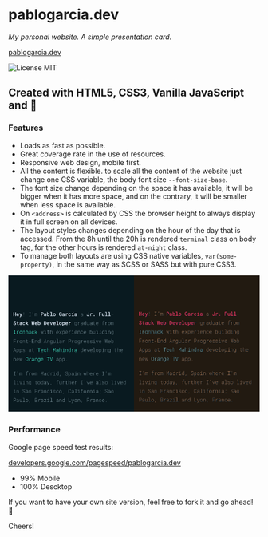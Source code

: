 # pablogarcia.dev
_My personal website. A simple presentation card._

[pablogarcia.dev](https://pablogarcia.dev/)


![License MIT](https://camo.githubusercontent.com/890acbdcb87868b382af9a4b1fac507b9659d9bf/68747470733a2f2f696d672e736869656c64732e696f2f62616467652f6c6963656e73652d4d49542d626c75652e737667)

## Created with HTML5, CSS3, Vanilla JavaScript and 💛

### Features

- Loads as fast as possible.
- Great coverage rate in the use of resources.
- Responsive web design, mobile first.
- All the content is flexible. to scale all the content of the website just change one CSS variable, the body font size `--font-size-base`.
- The font size change depending on the space it has available, it will be bigger when it has more space, and on the contrary, it will be smaller when less space is available.
- On `<address>` is calculated by CSS the browser height to always display it in full screen on all devices.
- The layout styles changes depending on the hour of the day that is accessed. From the 8h until the 20h is rendered `terminal` class on body tag, for the other hours is rendered `at-night` class.
- To manage both layouts are using CSS native variables, `var(some-property)`, in the same way as SCSS or SASS but with pure CSS3.

![Screenshot](images/readme/screenshot.png)


### Performance

Google page speed test results:

[developers.google.com/pagespeed/pablogarcia.dev](https://developers.google.com/speed/pagespeed/insights/?url=https%3A%2F%2Fpablogarcia.dev%2F&tab=mobile)
- 99% Mobile
- 100% Descktop

If you want to have your own site version, feel free to fork it and go ahead! 🙂

Cheers!
